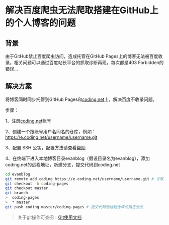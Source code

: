 # 解决百度爬虫无法爬取搭建在GitHub上的个人博客的问题



## 背景

由于GitHub禁止百度爬虫访问，造成托管在GitHub Pages上的博客无法被百度收录。相关问题可以通过百度站长平台的抓取诊断再现，每次都是403 Forbidden的错误…

## 解决方案

将博客同时同步托管到GitHub Pages和[coding.net](https://coding.net/)上，解决百度不收录问题。

步骤：

1、注册[coding.net](https://coding.net/)账号

2、创建一个跟账号用户名同名的仓库，例如：https://e.coding.net/username/username.git

3、配置 SSH 公钥，配置方法请查看[帮助](https://help.coding.net/docs/project/features/ssh.html)

4、在终端下进入本地博客目录evanblog（假设目录名为evanblog），添加coding.net的远程地址，新建分支，提交代码到coding.net

```bash
cd evanblog
git remote add coding https://e.coding.net/username/username.git # 关联远程仓库
git checkout -b coding-pages
git checkout master
git branch
>  coding-pages
>  * master
git push coding master/coding-pages # 提交代码到远程仓库的指定分支
```

> 关于git操作可查阅：[Git使用文档](./git.md)